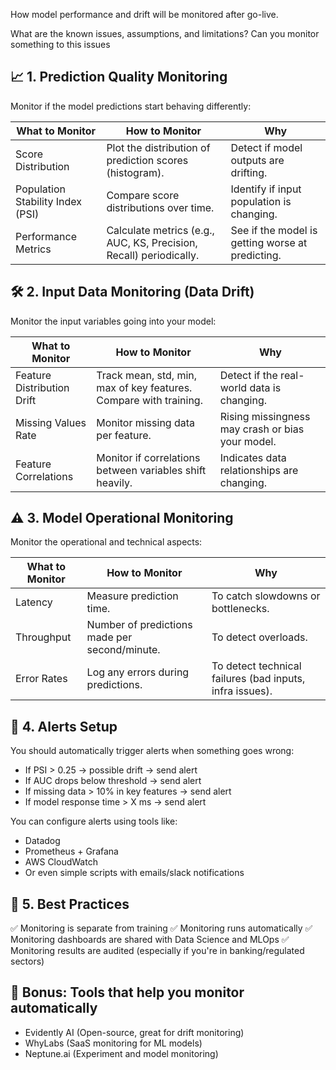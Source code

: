 How model performance and drift will be monitored after go-live.

What are the known issues, assumptions, and limitations? Can you monitor something to this issues

## 📈 1. Prediction Quality Monitoring

Monitor if the model predictions start behaving differently:

|What to Monitor | How to Monitor | Why|
|----------------|----------------|----|
|Score Distribution | Plot the distribution of prediction scores (histogram). | Detect if model outputs are drifting.|
|Population Stability Index (PSI) | Compare score distributions over time. | Identify if input population is changing.|
|Performance Metrics | Calculate metrics (e.g., AUC, KS, Precision, Recall) periodically. | See if the model is getting worse at predicting.|

## 🛠 2. Input Data Monitoring (Data Drift)

Monitor the input variables going into your model:

|What to Monitor | How to Monitor | Why|
|----------------|----------------|----|
Feature Distribution Drift | Track mean, std, min, max of key features. Compare with training. | Detect if the real-world data is changing.
Missing Values Rate | Monitor missing data per feature. | Rising missingness may crash or bias your model.
Feature Correlations | Monitor if correlations between variables shift heavily. | Indicates data relationships are changing.

## ⚠️ 3. Model Operational Monitoring

Monitor the operational and technical aspects:

|What to Monitor | How to Monitor | Why|
|----------------|----------------|----|
Latency | Measure prediction time. | To catch slowdowns or bottlenecks.
Throughput | Number of predictions made per second/minute. | To detect overloads.
Error Rates | Log any errors during predictions. | To detect technical failures (bad inputs, infra issues).

## 🚨 4. Alerts Setup
You should automatically trigger alerts when something goes wrong:

- If PSI > 0.25 → possible drift → send alert
- If AUC drops below threshold → send alert
- If missing data > 10% in key features → send alert
- If model response time > X ms → send alert

You can configure alerts using tools like:

- Datadog
- Prometheus + Grafana
- AWS CloudWatch
- Or even simple scripts with emails/slack notifications

## 🧠 5. Best Practices

✅ Monitoring is separate from training
✅ Monitoring runs automatically
✅ Monitoring dashboards are shared with Data Science and MLOps
✅ Monitoring results are audited (especially if you're in banking/regulated sectors)

## 🚀 Bonus: Tools that help you monitor automatically

- Evidently AI (Open-source, great for drift monitoring)
- WhyLabs (SaaS monitoring for ML models)
- Neptune.ai (Experiment and model monitoring)
